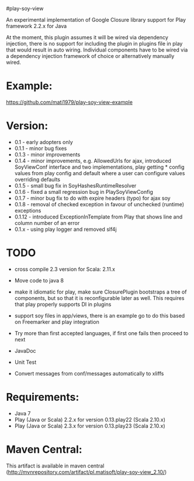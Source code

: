 #play-soy-view

An experimental implementation of Google Closure library support for Play framework 2.2.x for Java

At the moment, this plugin assumes it will be wired via dependency injection, there is no support for including the plugin in plugins file in play that would result in auto wiring.
Individual components have to be wired via a dependency injection framework of choice or alternatively manually wired.

# Example:
https://github.com/mati1979/play-soy-view-example

# Version:
- 0.1 - early adopters only
- 0.1.1 - minor bug fixes
- 0.1.3 - minor improvements
- 0.1.4 - minor improvements, e.g. AllowedUrls for ajax, introduced SoyViewConf interface and two implementations, play getting * config values from play config and default where a user can configure values overriding defaults
- 0.1.5 - small bug fix in SoyHashesRuntimeResolver
- 0.1.6 - fixed a small regression bug in PlaySoyViewConfig
- 0.1.7 - minor bug fix to do with expire headers (typo) for ajax soy
- 0.1.8 - removal of checked exception in favour of unchecked (runtime) exceptions
- 0.1.12 - introduced ExceptionInTemplate from Play that shows line and column number of an error
- 0.1.x - using play logger and removed slf4j 

# TODO
- cross compile 2.3 version for Scala: 2.11.x

- Move code to java 8

- make it idiomatic for play, make sure ClosurePlugin bootstraps a tree of components, but so that it is reconfigurable later as well. This requires that play properly supports DI in plugins

- support soy files in app/views, there is an example go to do this based on Freemarker and play integration

- Try more than first accepted languages, if first one fails then proceed to next

- JavaDoc

- Unit Test

- Convert messages from conf/messages automatically to xliffs

# Requirements:
- Java 7
- Play (Java or Scala) 2.2.x for version 0.13.play22 (Scala 2.10.x)
- Play (Java or Scala) 2.3.x for version 0.13.play23 (Scala 2.10.x)


# Maven Central:
This artifact is available in maven central (http://mvnrepository.com/artifact/pl.matisoft/play-soy-view_2.10/)
